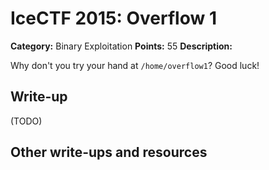 # IceCTF 2015: Overflow 1

**Category:** Binary Exploitation
**Points:** 55
**Description:** 

Why don't you try your hand at <code>/home/overflow1</code>? Good luck!

## Write-up

(TODO)

## Other write-ups and resources

